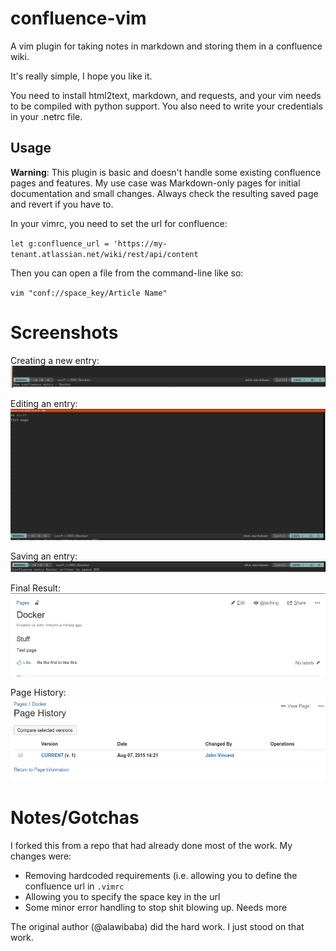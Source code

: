 # confluence-vim
A vim plugin for taking notes in markdown and storing them in a confluence wiki.

It's really simple, I hope you like it.

You need to install html2text, markdown, and requests, and your vim needs to
be compiled with python support. You also need to write your credentials in
your .netrc file.

## Usage

**Warning**: This plugin is basic and doesn't handle some existing confluence pages and features. My use case was Markdown-only pages for initial documentation and small changes. Always check the resulting saved page and revert if you have to.

In your vimrc, you need to set the url for confluence:

`let g:confluence_url = 'https://my-tenant.atlassian.net/wiki/rest/api/content`

Then you can open a file from the command-line like so:

`vim "conf://space_key/Article Name"`

# Screenshots

Creating a new entry:
![New Entry](/images/new-entry.png?raw=true)

Editing an entry:
![Editing](/images/editing.png?raw=true)

Saving an entry:
![Saving](/images/saving.png?raw=true)

Final Result:
![Result](/images/final-result.png?raw=true)

Page History:
![Page History](/images/history.png?raw=true)

# Notes/Gotchas
I forked this from a repo that had already done most of the work. My changes were:

- Removing hardcoded requirements (i.e. allowing you to define the confluence url in `.vimrc`
- Allowing you to specify the space key in the url
- Some minor error handling to stop shit blowing up. Needs more

The original author (@alawibaba) did the hard work. I just stood on that work.

